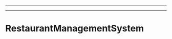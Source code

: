 -------------------------------------------------------------------
----------------------------------------------------------------------------------------------------
# RestaurantManagementSystem
